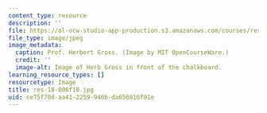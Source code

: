 ```yaml
---
content_type: resource
description: ''
file: https://ol-ocw-studio-app-production.s3.amazonaws.com/courses/res-18-006-calculus-revisited-single-variable-calculus-fall-2010/ce75f78daa412259946bda656816f01e_res-18-006f10.jpg
file_type: image/jpeg
image_metadata:
  caption: Prof. Herbert Gross. (Image by MIT OpenCourseWare.)
  credit: ''
  image-alt: Image of Herb Gross in front of the chalkboard.
learning_resource_types: []
resourcetype: Image
title: res-18-006f10.jpg
uid: ce75f78d-aa41-2259-946b-da656816f01e
---
```

